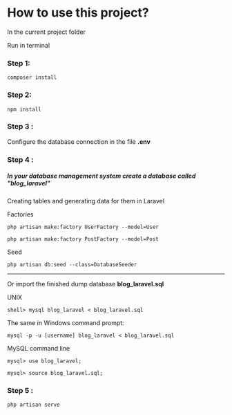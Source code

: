 # How to use this project?

In the current project folder

Run in terminal
### Step 1:
`composer install`


### Step 2:
`npm install`


### Step 3 :
Configure the database connection in the file **.env**


### Step 4 :
##### In your database management system create a database called "blog_laravel"

Creating tables and generating data  for them in Laravel


Factories

`php artisan make:factory UserFactory --model=User`

`php artisan make:factory PostFactory --model=Post`


Seed

`php artisan db:seed --class=DatabaseSeeder`

****
Or import the finished dump database **blog_laravel.sql**

UNIX

`shell> mysql blog_laravel < blog_laravel.sql`


The same in Windows command prompt:

`mysql -p -u [username] blog_laravel < blog_laravel.sql`


MySQL command line

`mysql> use blog_laravel;`

`mysql> source blog_laravel.sql;`


### Step 5 :
`php artisan serve`
